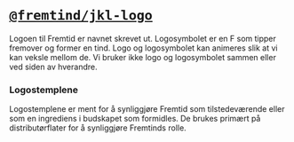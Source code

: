 # [`@fremtind/jkl-logo`](https://fremtind.github.io/jokul/components/logo/)

Logoen til Fremtid er navnet skrevet ut. Logosymbolet er en F som tipper fremover og former en tind. Logo og logosymbolet kan animeres slik at vi kan veksle mellom de. Vi bruker ikke logo og logosymbolet sammen eller ved siden av hverandre.

### Logostemplene
Logostemplene er ment for å synliggjøre Fremtid som tilstedeværende eller som en ingrediens i budskapet som formidles. De brukes primært på distributørflater for å synliggjøre Fremtinds rolle.
